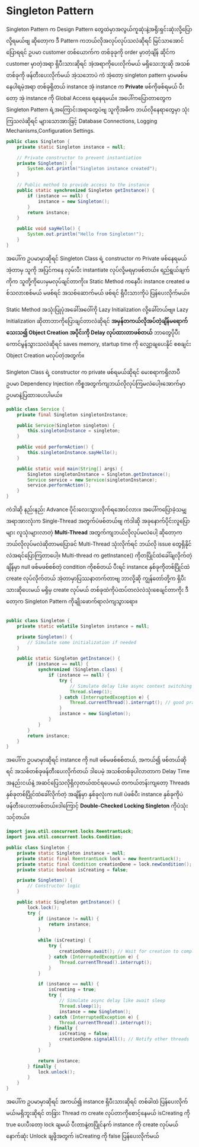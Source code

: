# Singleton Pattern

Singleton Pattern က Design Pattern တွေထဲမှာအလွယ်ကူဆုံးနဲ့အရိုးရှင်းဆုံးလို့ပြောလို့ရမယ်ဗျ
ဆိုတော့က ဒီ Pattern ကဘယ်လိုအလုပ်လုပ်သလဲဆိုရင်် မြင်သာအောင်ပြောရရင် ဥပမာ
customer တစ်ယောက်က တစ်ခုခုကို order မှာတဲ့ချိန် ဆိုင်က customer မှာတဲ့အရာ ရှိပီးသားဆိုရင်
အဲ့အရာကိုပေးလိုက်မယ် မရှိသေးဘူးဆို အသစ်တစ်ခုကို ဖန်တီးပေးလိုက်မယ် အဲ့သဘောပဲ ကဲ အဲ့တော့
singleton pattern မှာမဖစ်မနေပါရမဲ့အရာ တစ်ခုရှိတယ် instance အဲ့ instance က 
**Private** ဖစ်ကိုဖစ်ရမယ် ပီးတော့ အဲ့ instance ကို Global Access ရနေရမယ်။
အပေါ်ကပြောတာတွေက Singleton Pattern ရဲ့အကြောင်းအရာတွေပဲဗျ သူကိုအဓိက ဘယ်လိုနေရာတွေမှာ
သုံးကြသလဲဆိုရင် များသောအားဖြင့် Database Connections, Logging Mechanisms,Configuration Settings.

```java
public class Singleton {
    private static Singleton instance = null;

    // Private constructor to prevent instantiation
    private Singleton() {
        System.out.println("Singleton instance created");
    }

    // Public method to provide access to the instance
    public static synchronized Singleton getInstance() {
        if (instance == null) {
            instance = new Singleton();
        }
        return instance;
    }

    public void sayHello() {
        System.out.println("Hello from Singleton!");
    }
}
```
အပေါ်က ဥပမာမှာဆိုရင် Singleton Class ရဲ့ constructor က Private ဖစ်နေရမယ် အဲ့တာမှ
သူကို အပြင်ကနေ လှမ်းပီး instantiate လုပ်လို့မရမှာဖစ်တယ်။ ရည်ရွယ်ချက်ကိုက သူတို့ကိုပေးမှမလုပ်ချင်တာကိုး။
Static Method ကနေပီး instance created ဖစ်သလားစစ်မယ် မဖစ်ရင် အသစ်ဆောက်မယ် ဖစ်ရင် ရှိပီးသားကိုပဲ
ပြန်ပေးလိုက်မယ်။

Static Method အသုံးပြုပုံအခေါ်အ၀ေါ်ကို Lazy Initialization လို့ခေါ်တယ်ဗျ။ Lazy Initialization ဆိုတာဘာကိုပြောချင်တာလဲဆိုရင် **အမှန်တကယ်လိုအပ်တဲ့ချိန်မရောက်သေးသ၍ Object Creation အပိုင်းကို Delay လုပ်ထားတာဖစ်တယ်** ဘာတွေပိုပီးကောင်မွန်သွားသလဲဆိုရင် saves memory, startup time ကို လျှော့ချပေးနိုင် စစချင်း Object Creation မလုပ်တဲ့အတွက်။ 

Singleton Class ရဲ့ constructor က private ဖစ်ရမယ်ဆိုရင် မေးစရာကရှိလာပီ ဥပမာ Dependency Injection ကိစ္စအတွက်ကျဘယ်လိုလုပ်ကြမလဲပေါ့။အောက်မှာ ဥပမာနဲ့ပြထားပေးပါမယ်။

```java
public class Service {
    private final Singleton singletonInstance;

    public Service(Singleton singleton) {
        this.singletonInstance = singleton;
    }

    public void performAction() {
        this.singletonInstance.sayHello();
    }

    public static void main(String[] args) {
        Singleton singletonInstance = Singleton.getInstance();
        Service service = new Service(singletonInstance);
        service.performAction();
    }
}

```
ကဲဒါဆို နည်းနည်း Advance ပိုင်းလေးသွားလိုက်ရအောင်လား။ အပေါ်ကပြောခဲ့သမျှအရာအားလုံးက Single-Thread အတွက်ပဲဖစ်တယ်ဗျ ကဲဒါဆို အခုနောက်ပိုင်းလူပြောများ လူသုံးများလာတဲ့ **Multi-Thread** အတွက်ကျဘယ်လိုလုပ်မလဲပေါ့ ဆိုတော့က ဘယ်လိုလုပ်မလဲဆိုတာမပြောခင် Multi-Thread သုံးလိုက်ရင် ဘယ်လို issue တွေရှိနိုင်လဲအရင်ပြောကြတာပေါ့။
Multi-thread က getInstance() ကိုတပြိုင်ထဲခေါ်ချလိုက်တဲ့ချိန်မှာ null ဖစ်မဖစ်စစ်တဲ့ condition ကိုစစ်တယ် ပီးရင် instance နှစ်ခုကိုတစ်ပြိုင်ထဲ create လုပ်လိုက်တယ် အဲ့တာမှာပြဿနာတက်တာဗျ ဘာလို့ဆို ကျွန်တော်တို့က ရှိပီးသားဆိုပေးမယ် မရှိမှ create လုပ်မယ် တစ်ခုထဲကိုပဲထပ်တလဲလဲသုံးစေချင်တာကိုး ဒီတော့က Singleton Pattern ကိုချိုးဖောက်ရာလဲကျသွားရော။

```java

public class Singleton {
    private static volatile Singleton instance = null;

    private Singleton() {
        // Simulate some initialization if needed
    }

    public static Singleton getInstance() {
        if (instance == null) {
            synchronized (Singleton.class) {
                if (instance == null) {
                    try {
                        // Simulate delay like async context switching
                        Thread.sleep(1);
                    } catch (InterruptedException e) {
                        Thread.currentThread().interrupt(); // good practice
                    }
                    instance = new Singleton();
                }
            }
        }
        return instance;
    }
}


```
အပေါ်က ဥပမာမှာဆိုရင် instance ကို null ဖစ်မဖစ်စစ်တယ်, အကယ်၍ ဖစ်တယ်ဆိုရင် အသစ်တစ်ခုဖန်တီးပေးလိုက်တယ် ဒါပေမဲ့ အသစ်တစ်ခုပါလာတာက Delay Time အနည်းငယ်နဲ့ အဆင်ပြေသလိုရှိလှတယ်ထင်ရပေမယ် တကယ်တန်းကျတော့ Threads နှစ်ခုတစ်ပြိုင်ထဲခေါ်လိုက်တဲ့ အချိန်မှာ နှစ်ခုလုံးက null ပဲဖစ်ပီး instance နှစ်ခုကိုပဲ ဖန်တီးပေးတာဖစ်တယ်။ဒါကြောင့် 
**Double-Checked Locking Singleton** ကိုပဲသုံးသင့်တယ်။

```java
import java.util.concurrent.locks.ReentrantLock;
import java.util.concurrent.locks.Condition;

public class Singleton {
    private static Singleton instance = null;
    private static final ReentrantLock lock = new ReentrantLock();
    private static final Condition creationDone = lock.newCondition();
    private static boolean isCreating = false;

    private Singleton() {
        // Constructor logic
    }

    public static Singleton getInstance() {
        lock.lock();
        try {
            if (instance != null) {
                return instance;
            }

            while (isCreating) {
                try {
                    creationDone.await(); // Wait for creation to complete
                } catch (InterruptedException e) {
                    Thread.currentThread().interrupt();
                }
            }

            if (instance == null) {
                isCreating = true;
                try {
                    // Simulate async delay like await sleep
                    Thread.sleep(1);
                    instance = new Singleton();
                } catch (InterruptedException e) {
                    Thread.currentThread().interrupt();
                } finally {
                    isCreating = false;
                    creationDone.signalAll(); // Notify other threads
                }
            }

            return instance;
        } finally {
            lock.unlock();
        }
    }
}

```
အပေါ်က ဥပမာမှာဆိုရင် အကယ်၍ instance ရှိပီးသားဆိုရင် တစ်ခါထဲ ပြန်ပေးလိုက်မယ်၊မရှိဘူးဆိုရင် တခြား Thread က create လုပ်တာကိုစောင့်နေမယ် isCreating ကို true ပေးပီးတော့ lock ချမယ် ပီးတာနဲ့တပြိုင်နက် instance ကို create လုပ်မယ် နောက်ဆုံး Unlock ချဖို့အတွက် isCreating ကို false ပြန်ပေးလိုက်မယ်